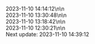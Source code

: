 2023-11-10 14:14:12\n\n  
2023-11-10 13:30:48\n\n  
2023-11-10 13:18:42\n\n  
2023-11-10 12:30:21\n\n  
Next update: 2023-11-10 14:39:12
